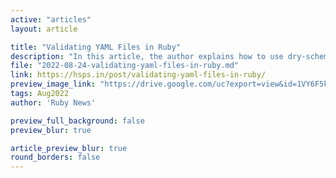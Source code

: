 ```yaml
---
active: "articles"
layout: article

title: "Validating YAML Files in Ruby"
description: "In this article, the author explains how to use dry-schema and dry-validation to validate YAML Files in Ruby."
file: "2022-08-24-validating-yaml-files-in-ruby.md"
link: https://hsps.in/post/validating-yaml-files-in-ruby/
preview_image_link: "https://drive.google.com/uc?export=view&id=1VY6F5kLkqaClUouRJ_I-TM5TbL17FjES"
tags: Aug2022
author: 'Ruby News'

preview_full_background: false
preview_blur: true

article_preview_blur: true
round_borders: false
---
```

